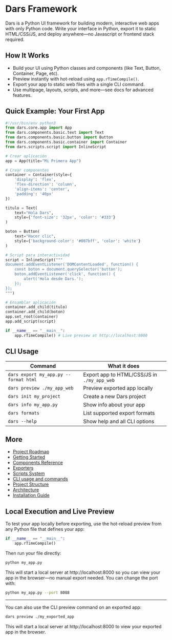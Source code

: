 # Dars Framework

Dars is a Python UI framework for building modern, interactive web apps with only Python code. Write your interface in Python, export it to static HTML/CSS/JS, and deploy anywhere—no Javascript or frontend stack required.

## How It Works
- Build your UI using Python classes and components (like Text, Button, Container, Page, etc).
- Preview instantly with hot-reload using `app.rTimeCompile()`.
- Export your app to static web files with a single CLI command.
- Use multipage, layouts, scripts, and more—see docs for advanced features.

## Quick Example: Your First App

```python
#!/usr/bin/env python3
from dars.core.app import App
from dars.components.basic.text import Text
from dars.components.basic.button import Button
from dars.components.basic.container import Container
from dars.scripts.script import InlineScript

# Crear aplicación
app = App(title="Mi Primera App")

# Crear componentes
container = Container(style={
    'display': 'flex',
    'flex-direction': 'column',
    'align-items': 'center',
    'padding': '40px'
})

titulo = Text(
    text="Hola Dars",
    style={'font-size': '32px', 'color': '#333'}
)

boton = Button(
    text="Hacer clic",
    style={'background-color': '#007bff', 'color': 'white'}
)

# Script para interactividad
script = InlineScript("""
document.addEventListener('DOMContentLoaded', function() {
    const boton = document.querySelector('button');
    boton.addEventListener('click', function() {
        alert('Hola desde Dars.');
    });
});
""")

# Ensamblar aplicación
container.add_child(titulo)
container.add_child(boton)
app.set_root(container)
app.add_script(script)

if __name__ == "__main__":
    app.rTimeCompile() # Live preview at http://localhost:8000
```

## CLI Usage
| Command                                 | What it does                               |
|-----------------------------------------|--------------------------------------------|
| `dars export my_app.py --format html`   | Export app to HTML/CSS/JS in `./my_app_web` |
| `dars preview ./my_app_web`             | Preview exported app locally                |
| `dars init my_project`                  | Create a new Dars project                   |
| `dars info my_app.py`                   | Show info about your app                    |
| `dars formats`                          | List supported export formats               |
| `dars --help`                           | Show help and all CLI options               |

## More
- [Project Roadmap](ROADMAP.md)
- [Getting Started](dars/docs/getting_started.md)
- [Components Reference](dars/docs/components.md)
- [Exporters](dars/docs/exporters.md)
- [Scripts System](dars/docs/scripts.md)
- [CLI usage and commands](dars/docs/cli.md)
- [Project Structure](STRUCTURE.md)
- [Architecture](DARS_ARCHITECTURE.md)
- [Installation Guide](INSTALL.md)

## Local Execution and Live Preview

To test your app locally before exporting, use the hot-reload preview from any Python file that defines your app:

```python
if __name__ == "__main__":
    app.rTimeCompile()
```

Then run your file directly:

```bash
python my_app.py
```

This will start a local server at http://localhost:8000 so you can view your app in the browser—no manual export needed. You can change the port with:

```bash
python my_app.py --port 8088
```

---

You can also use the CLI preview command on an exported app:

```bash
dars preview ./my_exported_app
```

This will start a local server at http://localhost:8000 to view your exported app in the browser.

